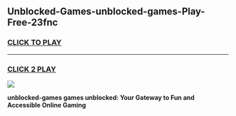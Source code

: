 
## Unblocked-Games-unblocked-games-Play-Free-23fnc
<h3>
<a href="https://premium76.site?title=unblocked-games&ref=21A">CLICK TO PLAY</a></h3>
<hr>

<h3>
<a href="https://premium76.site?title=unblocked-games&ref=21A">CLICK 2 PLAY</a>
  
</h3>

<a href="https://premium76.site?title=unblocked-games&ref=21A"><img src="https://clearcache.store/games.png"></a>


**unblocked-games games unblocked: Your Gateway to Fun and Accessible Online Gaming**
